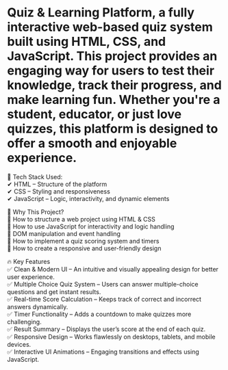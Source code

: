 # Quiz & Learning Platform, a fully interactive web-based quiz system built using HTML, CSS, and JavaScript. This project provides an engaging way for users to test their knowledge, track their progress, and make learning fun. Whether you're a student, educator, or just love quizzes, this platform is designed to offer a smooth and enjoyable experience.

📌 Tech Stack Used: <br>
✔ HTML – Structure of the platform <br>
✔ CSS – Styling and responsiveness <br>
✔ JavaScript – Logic, interactivity, and dynamic elements <br>

🎯 Why This Project? <br>
🔹 How to structure a web project using HTML & CSS <br>
🔹 How to use JavaScript for interactivity and logic handling <br>
🔹 DOM manipulation and event handling <br>
🔹 How to implement a quiz scoring system and timers <br>
🔹 How to create a responsive and user-friendly design <br>

🔥 Key Features  <br>
✅ Clean & Modern UI – An intuitive and visually appealing design for better user experience. <br>
✅ Multiple Choice Quiz System – Users can answer multiple-choice questions and get instant results. <br>
✅ Real-time Score Calculation – Keeps track of correct and incorrect answers dynamically.<br>
✅ Timer Functionality – Adds a countdown to make quizzes more challenging.<br>
✅ Result Summary – Displays the user’s score at the end of each quiz.<br>
✅ Responsive Design – Works flawlessly on desktops, tablets, and mobile devices.<br>
✅ Interactive UI Animations – Engaging transitions and effects using JavaScript.<br>
